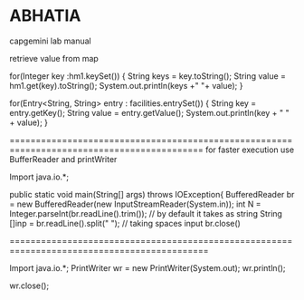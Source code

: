 # ABHATIA
capgemini lab manual 

retrieve value from map

for(Integer key :hm1.keySet())
		{
			String keys = key.toString();
			String value = hm1.get(key).toString();
			System.out.println(keys +"  "+ value);
		}





for(Entry<String, String> entry : facilities.entrySet()) {
    String key = entry.getKey();
    String value = entry.getValue();
    System.out.println(key + " " + value);
}


===========================================================================================
for faster execution use BufferReader and printWriter

Import java.io.*;
 
public static void main(String[] args) throws IOException{
BufferedReader br = new BufferedReader(new InputStreamReader(System.in));
int N = Integer.parseInt(br.readLine().trim());   	// by default it takes as string
 String  []inp = br.readLine().split(" ");  		 // taking spaces input 
br.close()



============================================================================================

Import java.io.*;
PrintWriter wr = new PrintWriter(System.out);
wr.println();

wr.close();

